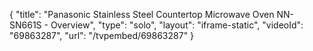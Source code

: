 {
    "title": "Panasonic Stainless Steel Countertop Microwave Oven NN-SN661S - Overview",
    "type": "solo",
    "layout": "iframe-static",
    "videoId": "69863287",
    "url": "\/tvpembed\/69863287"
}
